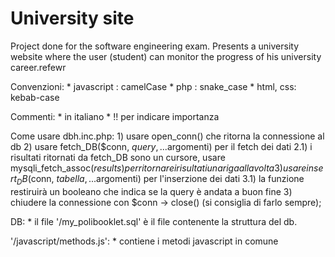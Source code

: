 # University site
Project done for the software engineering exam.
Presents a university website where the user (student) can monitor the progress of his university career.refewr

Convenzioni:
    * javascript : camelCase
    * php : snake_case
    * html, css: kebab-case

Commenti:
    * in italiano
    * !! per indicare importanza

Come usare dbh.inc.php:
    1) usare open_conn() che ritorna la connessione al db
    2) usare fetch_DB($conn, $query, ...$argomenti) per il fetch dei dati
        2.1) i risultati ritornati da fetch_DB sono un cursore, usare mysqli_fetch_assoc($results) per ritornare i risultati una riga alla volta
    3) usare insert_DB($conn, $tabella, ...$argomenti) per l'inserzione dei dati
        3.1) la funzione restiruirà un booleano che indica se la query è andata a buon fine
    3) chiudere la connessione con $conn -> close() (si consiglia di farlo sempre);

DB:
    * il file '/my_polibooklet.sql' è il file contenente la struttura del db.

'/javascript/methods.js':
    * contiene i metodi javascript in comune

